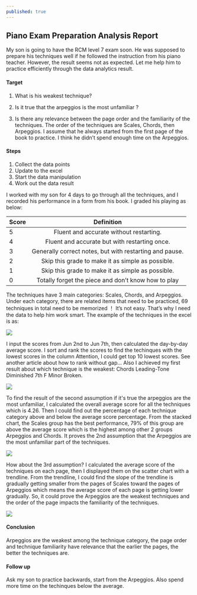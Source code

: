 ```yaml
---
published: true
---
```

## Piano Exam Preparation Analysis Report

My son is going to have the RCM level 7 exam soon. He was supposed to prepare his techniques well if he followed the instruction from his piano teacher. However, the result seems not as expected. Let me help him to practice efficiently through the data analytics result.

#### Target
1. What is his weakest technique? 

2. Is it true that the arpeggios is the most unfamiliar ?

3. Is there any relevance between the page order and the familiarity of the techniques. The order of the techniques are Scales, Chords, then Arpeggios. I assume that he always started from the first page of the book to practice. I think he didn’t spend enough time on the Arpeggios.

#### Steps
1. Collect the data points
2. Update to the excel 
3. Start the data manipulation
4. Work out the data result

I worked with my son for 4 days to go through all the techniques, and I recorded his performance in a form from his book. I graded his playing as below:

|Score|Definition                                           |
|:--|:-----------------------------------------------------:|
|5  |Fluent and accurate without restarting.                |
|4  |Fluent and accurate but with restarting once.          |
|3  |Generally correct notes, but with restarting and pause.|
|2  |Skip this grade to make it as simple as possible.      |
|1  |Skip this grade to make it as simple as possible.      |
|0  |Totally forget the piece and don’t know how to play    |


The techniques have 3 main categories: Scales, Chords, and Arpeggios.  Under each category, there are related items that need to be practiced, 69 techniques in total need to be memorized ！ It’s not easy. That’s why I need the data to help him work smart. The example of the techniques in the excel is as: 

![]({{site.baseurl}}/images/TechniqueList.png)


I input the scores from Jun 2nd to Jun 7th, then calculated the day-by-day average score. I sort and rank the scores to find the techinques with the lowest scores in the column Attention, I could get top 10 lowest scores. See another article about how to rank without gap...
Also I achieved my first result about which technique is the weakest: Chords Leading-Tone Diminished 7th F Minor Broken.

![]({{site.baseurl}}/images/C_RCM7_Tech_Tracking.jpg)


To find the result of the second assumption if it's true the arpeggios are the most unfamiliar, I calculated the overall average score for all the techniques which is 4.26. Then I could find out the percentage of each technique category above and below the average score percentage. From the stacked chart, the Scales group has the best performance, 79% of this group are above the average score which is the highest among other 2 groups Arpeggios and Chords.  It proves the 2nd assumption that the Arpeggios are the most unfamiliar part of the techniques.

![]({{site.baseurl}}/images/TechiqueGroupsPerformance.png)


How about the 3rd assumption? I calculated the average score of the techniques on each page, then I displayed them on the scatter chart with a trendline. From the trendline, I could find the slope of the trendline is gradually getting smaller from the pages of Scales toward the pages of Arpeggios which means the average score of each page is getting lower gradually. So, it could prove the Arpeggios are the weakest techniques and the order of the page impacts the familiarity of the techniques.

![]({{site.baseurl}}/images/PageOrderandTechFamilarity.png)


#### Conclusion
Arpeggios are the weakest among the technique category, the page order and technique familiarity have relevance that the earlier the pages, the better the techniques are. 


#### Follow up
Ask my son to practice backwards, start from the Arpeggios. Also spend more time on the techinques below the average.
